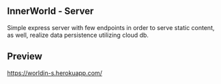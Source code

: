 ## InnerWorld - Server

Simple express server with few endpoints in order to serve static content, as well, realize data persistence utilizing cloud db.

## Preview

https://worldin-s.herokuapp.com/
